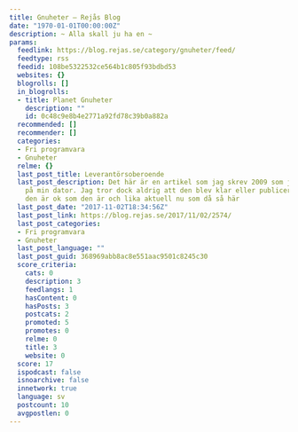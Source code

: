 ```yaml
---
title: Gnuheter – Rejås Blog
date: "1970-01-01T00:00:00Z"
description: ~ Alla skall ju ha en ~
params:
  feedlink: https://blog.rejas.se/category/gnuheter/feed/
  feedtype: rss
  feedid: 108be5322532ce564b1c805f93bdbd53
  websites: {}
  blogrolls: []
  in_blogrolls:
  - title: Planet Gnuheter
    description: ""
    id: 0c48c9e8b4e2771a92fd78c39b0a882a
  recommended: []
  recommender: []
  categories:
  - Fri programvara
  - Gnuheter
  relme: {}
  last_post_title: Leverantörsoberoende
  last_post_description: Det här är en artikel som jag skrev 2009 som jag hittade
    på min dator. Jag tror dock aldrig att den blev klar eller publicerades. Tycker
    den är ok som den är och lika aktuell nu som då så här
  last_post_date: "2017-11-02T18:34:56Z"
  last_post_link: https://blog.rejas.se/2017/11/02/2574/
  last_post_categories:
  - Fri programvara
  - Gnuheter
  last_post_language: ""
  last_post_guid: 368969abb8ac8e551aac9501c8245c30
  score_criteria:
    cats: 0
    description: 3
    feedlangs: 1
    hasContent: 0
    hasPosts: 3
    postcats: 2
    promoted: 5
    promotes: 0
    relme: 0
    title: 3
    website: 0
  score: 17
  ispodcast: false
  isnoarchive: false
  innetwork: true
  language: sv
  postcount: 10
  avgpostlen: 0
---
```

